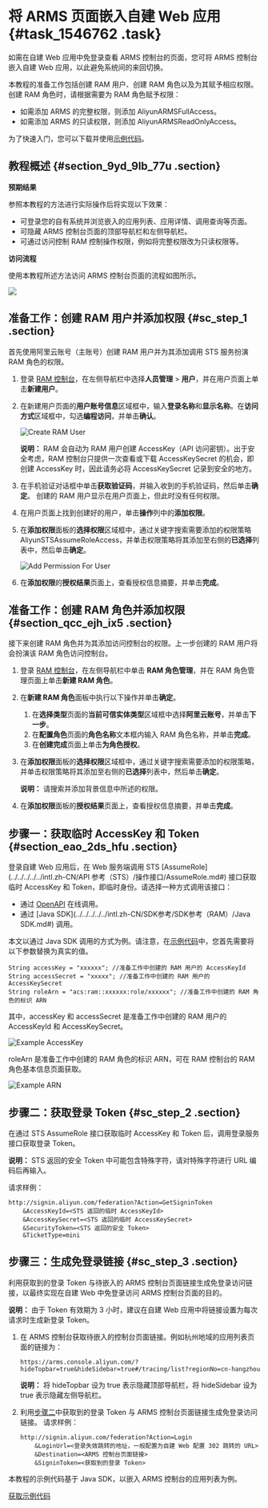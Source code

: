 # 将 ARMS 页面嵌入自建 Web 应用 {#task_1546762 .task}

如需在自建 Web 应用中免登录查看 ARMS 控制台的页面，您可将 ARMS 控制台嵌入自建 Web 应用，以此避免系统间的来回切换。

本教程的准备工作包括创建 RAM 用户、创建 RAM 角色以及为其赋予相应权限。创建 RAM 角色时，请根据需要为 RAM 角色赋予权限：

-   如需添加 ARMS 的完整权限，则添加 AliyunARMSFullAccess。
-   如需添加 ARMS 的只读权限，则添加 AliyunARMSReadOnlyAccess。

为了快速入门，您可以下载并使用[示例代码](https://aliware-images.oss-cn-hangzhou.aliyuncs.com/demo/ARMS/embedPage.zip)。

## 教程概述 {#section_9yd_9lb_77u .section}

**预期结果**

参照本教程的方法进行实际操作后将实现以下效果：

-   可登录您的自有系统并浏览嵌入的应用列表、应用详情、调用查询等页面。
-   可隐藏 ARMS 控制台页面的顶部导航栏和左侧导航栏。
-   可通过访问控制 RAM 控制操作权限，例如将完整权限改为只读权限等。

**访问流程**

使用本教程所述方法访问 ARMS 控制台页面的流程如图所示。

![](http://static-aliyun-doc.oss-cn-hangzhou.aliyuncs.com/assets/img/1227554/156687576454445_zh-CN.png)

## 准备工作：创建 RAM 用户并添加权限 {#sc_step_1 .section}

首先使用阿里云账号（主账号）创建 RAM 用户并为其添加调用 STS 服务扮演 RAM 角色的权限。

1.  登录 [RAM 控制台](http://ram.console.aliyun.com)，在左侧导航栏中选择**人员管理** \> **用户**，并在用户页面上单击**新建用户**。
2.  在新建用户页面的**用户账号信息**区域框中，输入**登录名称**和**显示名称**。在**访问方式**区域框中，勾选**编程访问**，并单击**确认**。 

    ![Create RAM User](http://static-aliyun-doc.oss-cn-hangzhou.aliyuncs.com/assets/img/1135134/156687576654440_zh-CN.png)

    **说明：** RAM 会自动为 RAM 用户创建 AccessKey（API 访问密钥）。出于安全考虑，RAM 控制台只提供一次查看或下载 AccessKeySecret 的机会，即创建 AccessKey 时，因此请务必将 AccessKeySecret 记录到安全的地方。

3.  在手机验证对话框中单击**获取验证码**，并输入收到的手机验证码，然后单击**确定**。 创建的 RAM 用户显示在用户页面上，但此时没有任何权限。
4.  在用户页面上找到创建好的用户，单击**操作**列中的**添加权限**。
5.  在**添加权限**面板的**选择权限**区域框中，通过关键字搜索需要添加的权限策略 AliyunSTSAssumeRoleAccess，并单击权限策略将其添加至右侧的**已选择**列表中，然后单击**确定**。 

    ![Add Permission For User](http://static-aliyun-doc.oss-cn-hangzhou.aliyuncs.com/assets/img/1135134/156687576754441_zh-CN.png)

6.  在**添加权限**的**授权结果**页面上，查看授权信息摘要，并单击**完成**。

## 准备工作：创建 RAM 角色并添加权限 {#section_qcc_ejh_ix5 .section}

接下来创建 RAM 角色并为其添加访问控制台的权限。上一步创建的 RAM 用户将会扮演该 RAM 角色访问控制台。

1.  登录 [RAM 控制台](http://ram.console.aliyun.com)，在左侧导航栏中单击 **RAM 角色管理**，并在 RAM 角色管理页面上单击**新建 RAM 角色**。
2.  在**新建 RAM 角色**面板中执行以下操作并单击**确定**。 
    1.  在**选择类型**页面的**当前可信实体类型**区域框中选择**阿里云账号**，并单击**下一步**。
    2.  在**配置角色**页面的**角色名称**文本框内输入 RAM 角色名称，并单击**完成**。
    3.  在**创建完成**页面上单击**为角色授权**。
3.  在**添加权限**面板的**选择权限**区域框中，通过关键字搜索需要添加的权限策略，并单击权限策略将其添加至右侧的**已选择**列表中，然后单击**确定**。 

    **说明：** 请搜索并添加背景信息中所述的权限。

4.  在**添加权限**面板的**授权结果**页面上，查看授权信息摘要，并单击**完成**。

## 步骤一：获取临时 AccessKey 和 Token {#section_eao_2ds_hfu .section}

登录自建 Web 应用后，在 Web 服务端调用 STS [AssumeRole](../../../../../intl.zh-CN/API 参考（STS）/操作接口/AssumeRole.md#) 接口获取临时 AccessKey 和 Token，即临时身份。请选择一种方式调用该接口：

-   通过 [OpenAPI](https://api.aliyun.com/#/?product=Sts&api=AssumeRole) 在线调用。
-   通过 [Java SDK](../../../../../intl.zh-CN/SDK参考/SDK参考（RAM）/Java SDK.md#) 调用。

本文以通过 Java SDK 调用的方式为例。请注意，在[示例代码](https://aliware-images.oss-cn-hangzhou.aliyuncs.com/demo/ARMS/embedPage.zip)中，您首先需要将以下参数替换为真实的值。

``` {#codeblock_8ph_vbm_tu1}
String accessKey = "xxxxxx"; //准备工作中创建的 RAM 用户的 AccessKeyId
String accessSecret = "xxxxx"; //准备工作中创建的 RAM 用户的 AccessKeySecret
String roleArn = "acs:ram::xxxxxx:role/xxxxxx"; //准备工作中创建的 RAM 角色的标识 ARN
```

其中，accessKey 和 accessSecret 是准备工作中创建的 RAM 用户的 AccessKeyId 和 AccessKeySecret。

![Example AccessKey](http://static-aliyun-doc.oss-cn-hangzhou.aliyuncs.com/assets/img/1135134/156687576854442_zh-CN.png)

roleArn 是准备工作中创建的 RAM 角色的标识 ARN，可在 RAM 控制台的 RAM 角色基本信息页面获取。

![Example ARN](http://static-aliyun-doc.oss-cn-hangzhou.aliyuncs.com/assets/img/1135134/156687576854443_zh-CN.png)

## 步骤二：获取登录 Token {#sc_step_2 .section}

在通过 STS AssumeRole 接口获取临时 AccessKey 和 Token 后，调用登录服务接口获取登录 Token。

**说明：** STS 返回的安全 Token 中可能包含特殊字符，请对特殊字符进行 URL 编码后再输入。

请求样例：

``` {#d7e869}
http://signin.aliyun.com/federation?Action=GetSigninToken
    &AccessKeyId=<STS 返回的临时 AccessKeyId>
    &AccessKeySecret=<STS 返回的临时 AccessKeySecret>
    &SecurityToken=<STS 返回的安全 Token>
    &TicketType=mini
```

## 步骤三：生成免登录链接 {#sc_step_3 .section}

利用获取到的登录 Token 与待嵌入的 ARMS 控制台页面链接生成免登录访问链接，以最终实现在自建 Web 中免登录访问 ARMS 控制台页面的目的。

**说明：** 由于 Token 有效期为 3 小时，建议在自建 Web 应用中将链接设置为每次请求时生成新登录 Token。

1.  在 ARMS 控制台获取待嵌入的控制台页面链接。例如杭州地域的应用列表页面的链接为： 

    ``` {#codeblock_ldy_6ue_8u2}
    https://arms.console.aliyun.com/?hideTopbar=true&hideSidebar=true#/tracing/list?regionNo=cn-hangzhou
    ```

    **说明：** 将 hideTopbar 设为 true 表示隐藏顶部导航栏，将 hideSidebar 设为 true 表示隐藏左侧导航栏。

2.  利用[步骤二](#sc_step_2)中获取到的登录 Token 与 ARMS 控制台页面链接生成免登录访问链接。 请求样例： 

    ``` {#codeblock_wxo_dxy_09j}
    http://signin.aliyun.com/federation?Action=Login
        &LoginUrl=<登录失效跳转的地址，一般配置为自建 Web 配置 302 跳转的 URL>
        &Destination=<ARMS 控制台页面链接>
        &SigninToken=<获取到的登录 Token>
    ```


本教程的示例代码基于 Java SDK，以嵌入 ARMS 控制台的应用列表为例。

[获取示例代码](https://aliware-images.oss-cn-hangzhou.aliyuncs.com/demo/ARMS/embedPage.zip)

